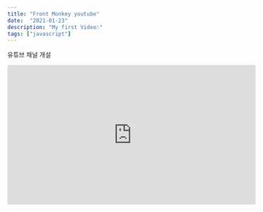 ```yaml
---
title: "Front Monkey youtube"
date:  "2021-01-23"
description: "My first Video☃︎"
tags: ["javascript"]
---
```


유튜브 채널 개설
<iframe width="560" height="315" src="https://www.youtube.com/embed/-1mJGh627R4" frameborder="0" allow="accelerometer; autoplay; clipboard-write; encrypted-media; gyroscope; picture-in-picture" allowfullscreen></iframe>